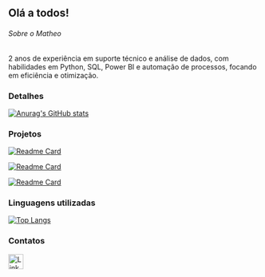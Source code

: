 ## Olá a todos!

###### Sobre o Matheo
2 anos de experiência em suporte técnico e análise de dados, com habilidades em Python, SQL, Power BI e automação de processos, focando em eficiência e otimização.

### Detalhes

[![Anurag's GitHub stats](https://github-readme-stats.vercel.app/api?username=The0nunes&show_icons=true&theme=dark)](https://github.com/anuraghazra/github-readme-stats)

### Projetos

[![Readme Card](https://github-readme-stats.vercel.app/api/pin/?username=The0nunes&repo=calculadora-ebac&theme=dark)](https://github.com/anuraghazra/github-readme-stats)

[![Readme Card](https://github-readme-stats.vercel.app/api/pin/?username=The0nunes&repo=Jogo-de-adivinhacao-&theme=dark)](https://github.com/anuraghazra/github-readme-stats)

[![Readme Card](https://github-readme-stats.vercel.app/api/pin/?username=The0nunes&repo=Jokenpo&theme=dark)](https://github.com/anuraghazra/github-readme-stats)


### Linguagens utilizadas

[![Top Langs](https://github-readme-stats.vercel.app/api/top-langs/?username=The0nunes&layout=compact)](https://github.com/anuraghazra/github-readme-stats)

### Contatos

[<img src='https://img.shields.io/badge/LinkedIn-0077B5?style=for-the-badge&logo=linkedin&logoColor=white' alt='LinkedIn' height='30'>](https://www.linkedin.com/in/matheo-nunes-siola/)


